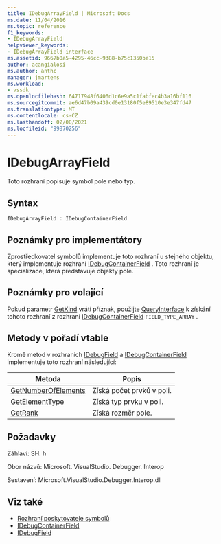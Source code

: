 ```yaml
---
title: IDebugArrayField | Microsoft Docs
ms.date: 11/04/2016
ms.topic: reference
f1_keywords:
- IDebugArrayField
helpviewer_keywords:
- IDebugArrayField interface
ms.assetid: 9667b0a5-4295-46cc-9388-b75c1350be15
author: acangialosi
ms.author: anthc
manager: jmartens
ms.workload:
- vssdk
ms.openlocfilehash: 64717948f6406d1c6e9a5c1fabfec4b3a16bf116
ms.sourcegitcommit: ae6d47b09a439cd0e13180f5e89510e3e347fd47
ms.translationtype: MT
ms.contentlocale: cs-CZ
ms.lasthandoff: 02/08/2021
ms.locfileid: "99870256"
---
```

# <a name="idebugarrayfield"></a>IDebugArrayField
Toto rozhraní popisuje symbol pole nebo typ.

## <a name="syntax"></a>Syntax

```
IDebugArrayField : IDebugContainerField
```

## <a name="notes-for-implementers"></a>Poznámky pro implementátory
 Zprostředkovatel symbolů implementuje toto rozhraní u stejného objektu, který implementuje rozhraní [IDebugContainerField](../../../extensibility/debugger/reference/idebugcontainerfield.md) . Toto rozhraní je specializace, která představuje objekty pole.

## <a name="notes-for-callers"></a>Poznámky pro volající
 Pokud parametr [GetKind](../../../extensibility/debugger/reference/idebugfield-getkind.md) vrátí příznak, použijte [QueryInterface](/cpp/atl/queryinterface) k získání tohoto rozhraní z rozhraní [IDebugContainerField](../../../extensibility/debugger/reference/idebugcontainerfield.md) `FIELD_TYPE_ARRAY` .

## <a name="methods-in-vtable-order"></a>Metody v pořadí vtable
 Kromě metod v rozhraních [IDebugField](../../../extensibility/debugger/reference/idebugfield.md) a [IDebugContainerField](../../../extensibility/debugger/reference/idebugcontainerfield.md) implementuje toto rozhraní následující:

|Metoda|Popis|
|------------|-----------------|
|[GetNumberOfElements](../../../extensibility/debugger/reference/idebugarrayfield-getnumberofelements.md)|Získá počet prvků v poli.|
|[GetElementType](../../../extensibility/debugger/reference/idebugarrayfield-getelementtype.md)|Získá typ prvku v poli.|
|[GetRank](../../../extensibility/debugger/reference/idebugarrayfield-getrank.md)|Získá rozměr pole.|

## <a name="requirements"></a>Požadavky
 Záhlaví: SH. h

 Obor názvů: Microsoft. VisualStudio. Debugger. Interop

 Sestavení: Microsoft.VisualStudio.Debugger.Interop.dll

## <a name="see-also"></a>Viz také
- [Rozhraní poskytovatele symbolů](../../../extensibility/debugger/reference/symbol-provider-interfaces.md)
- [IDebugContainerField](../../../extensibility/debugger/reference/idebugcontainerfield.md)
- [IDebugField](../../../extensibility/debugger/reference/idebugfield.md)
